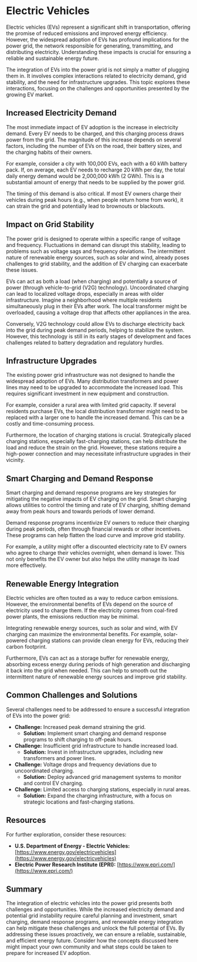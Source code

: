 # Electric Vehicles

Electric vehicles (EVs) represent a significant shift in transportation, offering the promise of reduced emissions and improved energy efficiency. However, the widespread adoption of EVs has profound implications for the power grid, the network responsible for generating, transmitting, and distributing electricity. Understanding these impacts is crucial for ensuring a reliable and sustainable energy future.

The integration of EVs into the power grid is not simply a matter of plugging them in. It involves complex interactions related to electricity demand, grid stability, and the need for infrastructure upgrades. This topic explores these interactions, focusing on the challenges and opportunities presented by the growing EV market.

## Increased Electricity Demand

The most immediate impact of EV adoption is the increase in electricity demand. Every EV needs to be charged, and this charging process draws power from the grid. The magnitude of this increase depends on several factors, including the number of EVs on the road, their battery sizes, and the charging habits of their owners.

For example, consider a city with 100,000 EVs, each with a 60 kWh battery pack. If, on average, each EV needs to recharge 20 kWh per day, the total daily energy demand would be 2,000,000 kWh (2 GWh). This is a substantial amount of energy that needs to be supplied by the power grid.

The timing of this demand is also critical. If most EV owners charge their vehicles during peak hours (e.g., when people return home from work), it can strain the grid and potentially lead to brownouts or blackouts.

## Impact on Grid Stability

The power grid is designed to operate within a specific range of voltage and frequency. Fluctuations in demand can disrupt this stability, leading to problems such as voltage sags and frequency deviations. The intermittent nature of renewable energy sources, such as solar and wind, already poses challenges to grid stability, and the addition of EV charging can exacerbate these issues.

EVs can act as both a load (when charging) and potentially a source of power (through vehicle-to-grid (V2G) technology). Uncoordinated charging can lead to localized voltage drops, especially in areas with older infrastructure. Imagine a neighborhood where multiple residents simultaneously plug in their EVs after work. The local transformer might be overloaded, causing a voltage drop that affects other appliances in the area.

Conversely, V2G technology could allow EVs to discharge electricity back into the grid during peak demand periods, helping to stabilize the system. However, this technology is still in its early stages of development and faces challenges related to battery degradation and regulatory hurdles.

## Infrastructure Upgrades

The existing power grid infrastructure was not designed to handle the widespread adoption of EVs. Many distribution transformers and power lines may need to be upgraded to accommodate the increased load. This requires significant investment in new equipment and construction.

For example, consider a rural area with limited grid capacity. If several residents purchase EVs, the local distribution transformer might need to be replaced with a larger one to handle the increased demand. This can be a costly and time-consuming process.

Furthermore, the location of charging stations is crucial. Strategically placed charging stations, especially fast-charging stations, can help distribute the load and reduce the strain on the grid. However, these stations require a high-power connection and may necessitate infrastructure upgrades in their vicinity.

## Smart Charging and Demand Response

Smart charging and demand response programs are key strategies for mitigating the negative impacts of EV charging on the grid. Smart charging allows utilities to control the timing and rate of EV charging, shifting demand away from peak hours and towards periods of lower demand.

Demand response programs incentivize EV owners to reduce their charging during peak periods, often through financial rewards or other incentives. These programs can help flatten the load curve and improve grid stability.

For example, a utility might offer a discounted electricity rate to EV owners who agree to charge their vehicles overnight, when demand is lower. This not only benefits the EV owner but also helps the utility manage its load more effectively.

## Renewable Energy Integration

Electric vehicles are often touted as a way to reduce carbon emissions. However, the environmental benefits of EVs depend on the source of electricity used to charge them. If the electricity comes from coal-fired power plants, the emissions reduction may be minimal.

Integrating renewable energy sources, such as solar and wind, with EV charging can maximize the environmental benefits. For example, solar-powered charging stations can provide clean energy for EVs, reducing their carbon footprint.

Furthermore, EVs can act as a storage buffer for renewable energy, absorbing excess energy during periods of high generation and discharging it back into the grid when needed. This can help to smooth out the intermittent nature of renewable energy sources and improve grid stability.

## Common Challenges and Solutions

Several challenges need to be addressed to ensure a successful integration of EVs into the power grid:

*   **Challenge:** Increased peak demand straining the grid.
    *   **Solution:** Implement smart charging and demand response programs to shift charging to off-peak hours.
*   **Challenge:** Insufficient grid infrastructure to handle increased load.
    *   **Solution:** Invest in infrastructure upgrades, including new transformers and power lines.
*   **Challenge:** Voltage drops and frequency deviations due to uncoordinated charging.
    *   **Solution:** Deploy advanced grid management systems to monitor and control EV charging.
*   **Challenge:** Limited access to charging stations, especially in rural areas.
    *   **Solution:** Expand the charging infrastructure, with a focus on strategic locations and fast-charging stations.

## Resources

For further exploration, consider these resources:

*   **U.S. Department of Energy - Electric Vehicles:** [https://www.energy.gov/electricvehicles](https://www.energy.gov/electricvehicles)
*   **Electric Power Research Institute (EPRI):** [https://www.epri.com/](https://www.epri.com/)

## Summary

The integration of electric vehicles into the power grid presents both challenges and opportunities. While the increased electricity demand and potential grid instability require careful planning and investment, smart charging, demand response programs, and renewable energy integration can help mitigate these challenges and unlock the full potential of EVs. By addressing these issues proactively, we can ensure a reliable, sustainable, and efficient energy future. Consider how the concepts discussed here might impact your own community and what steps could be taken to prepare for increased EV adoption.